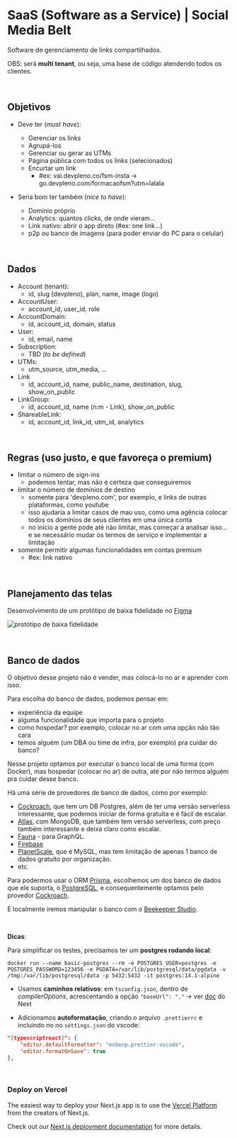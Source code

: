 # SaaS (Software as a Service) | Social Media Belt

Software de gerenciamento de links compartilhados.

OBS: será **multi tenant**, ou seja, uma base de código atendendo todos os clientes.

<br>

## Objetivos

- Deve ter (*must have*):
  - Gerenciar os links
  - Agrupá-los
  - Gerenciar ou gerar as UTMs
  - Página pública com todos os links (selecionados)
  - Encurtar um link
    - #ex: vai.devpleno.co/fsm-insta -> go.devpleno.com/formacaofsm?utm=lalala

- Seria bom ter também (*nice to have*):
  - Domínio próprio
  - Analytics: quantos clicks, de onde vieram...
  - Link nativo: abrir o app direto (#ex: one link...)
  - p2p ou banco de imagens (para poder enviar do PC para o celular)

<br>

## Dados

- Account (tenant):
  - id, slug (devpleno), plan, name, image (logo)
- AccountUser:
  - account_id, user_id, role
- AccountDomain:
  - id, account_id, domain, status
- User:
  - id, email, name
- Subscription:
  - TBD (_to be defined_)
- UTMs:
  - utm_source, utm_media, ...
- Link
  - id, account_id, name, public_name, destination, slug, show_on_public
- LinkGroup:
  - id, account_id, name (n:m - Link), show_on_public
- ShareableLink:
  - id, account_id, link_id, utm_id, analytics

<br>

## Regras (uso justo, e que favoreça o premium)

- limitar o número de sign-ins
  - podemos tentar, mas não é certeza que conseguiremos
- limitar o número de domínios de destino
  - somente para 'devpleno.com', por exemplo, e links de outras plataformas, como youtube
  - isso ajudaria a limitar casos de mau uso, como uma agência colocar todos os domínios de seus clientes em uma única conta
  - no início a gente pode até não limitar, mas começar a analisar isso... e se necessário mudar os termos de serviço e implementar a limitação
- somente permitir algumas funcionalidades em contas premium
  - #ex: link nativo

<br>

## Planejamento das telas

Desenvolvimento de um protótipo de baixa fidelidade no [Figma](https://www.figma.com/file/HKXZoDqn9z9OR7PjmQaOsB/Untitled?node-id=0%3A1)

![protótipo de baixa fidelidade](https://user-images.githubusercontent.com/45580434/152661489-57ac64a4-caae-4300-b621-aee6ade3586b.png)

<br>

## Banco de dados

O objetivo desse projeto não é vender, mas colocá-lo no ar e aprender com isso.

Para escolha do banco de dados, podemos pensar em:
- experiência da equipe
- alguma funcionalidade que importa para o projeto
- como hospedar? por exemplo, colocar no ar com uma opção não tão cara
- temos alguém (um DBA ou time de infra, por exemplo) pra cuidar do banco?

Nesse projeto optamos por executar o banco local de uma forma (com Docker), mas  hospedar (colocar no ar) de outra, até por não termos alguém pra cuidar desse banco.

Há uma série de provedores de banco de dados, como por exemplo:
- [Cockroach](https://www.cockroachlabs.com/), que tem um DB Postgres, além de ter uma versão serverless interessante, que podemos iniciar de forma gratuita e é fácil de escalar.
- [Atlas](https://www.mongodb.com/atlas/database), com MongoDB, que também tem versão serverless, com preço também interessante e deixa claro como escalar.
- [Fauna](https://fauna.com/) - para GraphQL.
- [Firebase](https://firebase.google.com/)
- [PlanetScale](https://planetscale.com/), que é MySQL, mas tem limitação de apenas 1 banco de dados gratuito por organização.
- etc.

Para podermos usar o ORM [Prisma](https://www.prisma.io/), escolhemos um dos banco de dados que ele suporta, o [PostgreSQL](https://www.postgresql.org/), e consequentemente optamos pelo provedor [Cockroach](https://www.cockroachlabs.com/).

E localmente iremos manipular o banco com o [Beekeeper Studio](https://www.beekeeperstudio.io/).

<br>

**Dicas**:

Para simplificar os testes, precisamos ter um **postgres rodando local**:

```
docker run --name basic-postgres --rm -e POSTGRES_USER=postgres -e POSTGRES_PASSWORD=123456 -e PGDATA=/var/lib/postgresql/data/pgdata -v /tmp:/var/lib/postgresql/data -p 5432:5432 -it postgres:14.1-alpine
```

- Usamos **caminhos relativos**: em `tsconfig.json`, dentro de _compilerOptions_, acrescentando a opção `"baseUrl": "."` -> ver [doc](https://nextjs.org/docs/advanced-features/module-path-aliases) do Next

- Adicionamos **autoformatação**, criando o arquivo `.prettierrc` e incluindo no no `settings.json` do vscode:

```json
"[typescriptreact]": {
    "editor.defaultFormatter": "esbenp.prettier-vscode",
    "editor.formatOnSave": true
},
```

<br>

### Deploy on Vercel

The easiest way to deploy your Next.js app is to use the [Vercel Platform](https://vercel.com/new?utm_medium=default-template&filter=next.js&utm_source=create-next-app&utm_campaign=create-next-app-readme) from the creators of Next.js.

Check out our [Next.js deployment documentation](https://nextjs.org/docs/deployment) for more details.


